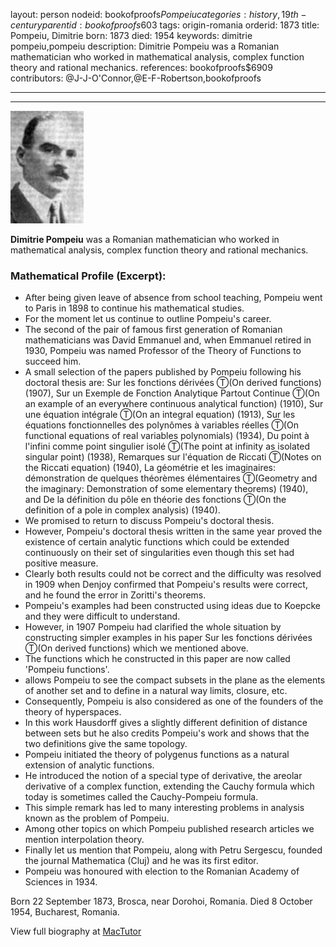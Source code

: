 layout: person
nodeid: bookofproofs$Pompeiu
categories: history,19th-century
parentid: bookofproofs$603
tags: origin-romania
orderid: 1873
title: Pompeiu, Dimitrie
born: 1873
died: 1954
keywords: dimitrie pompeiu,pompeiu
description: Dimitrie Pompeiu was a Romanian mathematician who worked in mathematical analysis, complex function theory and rational mechanics.
references: bookofproofs$6909
contributors: @J-J-O'Connor,@E-F-Robertson,bookofproofs

---



---

![Pompeiu.jpg](https://github.com/bookofproofs/bookofproofs.github.io/blob/main/_sources/_assets/images/portraits/Pompeiu.jpg?raw=true)

**Dimitrie Pompeiu** was a Romanian mathematician who worked in mathematical analysis, complex function theory and rational mechanics.

### Mathematical Profile (Excerpt):
* After being given leave of absence from school teaching, Pompeiu went to Paris in 1898 to continue his mathematical studies.
* For the moment let us continue to outline Pompeiu's career.
* The second of the pair of famous first generation of Romanian mathematicians was David Emmanuel and, when Emmanuel retired in 1930, Pompeiu was named Professor of the Theory of Functions to succeed him.
* A small selection of the papers published by Pompeiu following his doctoral thesis are: Sur les fonctions dérivées Ⓣ(On derived functions) (1907), Sur un Exemple de Fonction Analytique Partout Continue Ⓣ(On an example of an everywhere continuous analytical function) (1910), Sur une équation intégrale  Ⓣ(On an integral equation) (1913), Sur les équations fonctionnelles des polynômes à variables réelles Ⓣ(On functional equations of real variables polynomials) (1934), Du point à l'infini comme point singulier isolé Ⓣ(The point at infinity as isolated singular point) (1938), Remarques sur l'équation de Riccati Ⓣ(Notes on the Riccati equation) (1940), La géométrie et les imaginaires: démonstration de quelques théorèmes élémentaires Ⓣ(Geometry and the imaginary: Demonstration of some elementary theorems) (1940), and De la définition du pôle en théorie des fonctions Ⓣ(On the definition of a pole in complex analysis) (1940).
* We promised to return to discuss Pompeiu's doctoral thesis.
* However, Pompeiu's doctoral thesis written in the same year proved the existence of certain analytic functions which could be extended continuously on their set of singularities even though this set had positive measure.
* Clearly both results could not be correct and the difficulty was resolved in 1909 when Denjoy confirmed that Pompeiu's results were correct, and he found the error in Zoritti's theorems.
* Pompeiu's examples had been constructed using ideas due to Koepcke and they were difficult to understand.
* However, in 1907 Pompeiu had clarified the whole situation by constructing simpler examples in his paper Sur les fonctions dérivées Ⓣ(On derived functions)  which we mentioned above.
* The functions which he constructed in this paper are now called 'Pompeiu functions'.
* allows Pompeiu to see the compact subsets in the plane as the elements of another set and to define in a natural way limits, closure, etc.
* Consequently, Pompeiu is also considered as one of the founders of the theory of hyperspaces.
* In this work Hausdorff gives a slightly different definition of distance between sets but he also credits Pompeiu's work and shows that the two definitions give the same topology.
* Pompeiu initiated the theory of polygenus functions as a natural extension of analytic functions.
* He introduced the notion of a special type of derivative, the areolar derivative of a complex function, extending the Cauchy formula which today is sometimes called the Cauchy-Pompeiu formula.
* This simple remark has led to many interesting problems in analysis known as the problem of Pompeiu.
* Among other topics on which Pompeiu published research articles we mention interpolation theory.
* Finally let us mention that Pompeiu, along with Petru Sergescu, founded the journal Mathematica (Cluj)  and he was its first editor.
* Pompeiu was honoured with election to the Romanian Academy of Sciences in 1934.

Born 22 September 1873, Brosca, near Dorohoi, Romania. Died 8 October 1954, Bucharest, Romania.

View full biography at [MacTutor](https://mathshistory.st-andrews.ac.uk/Biographies/Pompeiu/)
